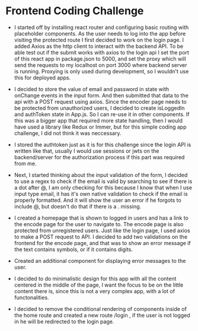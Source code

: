 # Frontend Coding Challenge

- I started off by installing react router and configuring basic routing with placeholder components. As the user needs to log into the app before visiting the protected route I first decided to work on the login page. I added Axios as the http client to interact with the backend API. To be able test out if the submit works with axios to the login api I set the port of this react app in package.json to 5000, and set the proxy which will send the requests to my localhost on port 3000 where backend server is running. Proxying is only used during development, so I wouldn't use this for deployed apps.  

- I decided to store the value of email and password in state with onChange events in the input form. And then submitted that data to the api with a POST request using axios. Since the encoder page needs to be protected from unauthorized users, I decided to create isLoggedIn and authToken state in App.js. So I can re-use it in other components. If this was a bigger app that required more state handling, then I would have used a library like Redux or Immer, but for this simple coding app challenge, I did not think it was neccessary.

- I stored the authtoken just as it is for this challenge since the login API is written like that, usually I would use sessions or jwts on the backend/server for the authorization process if this part was required from me.  

- Next, I started thinking about the input validation of the form, I decided to use a regex to check if the email is valid by searching to see if there is a dot after @, I am only checking for this because I know that when I use input type email, it has it's own native validation to check if the email is properly formatted. And it will show the user an error if he forgots to include @, but doesn't do that if there is a . missing. 

- I created a homepage that is shown to logged in users and has a link to the encode page for the user to navigate to. The encode page is also protected from unregistered users. Just like the login page, I used axios to make a POST request to API. I decided to add two validations on the frontend for the encode page, and that was to show an error message if the text contains symbols, or if it contains digits.

- Created an additional component for displaying error messages to the user. 

- I decided to do minimalistic design for this app with all the content  centered in the middle of the page, I want the focus to be on the little content there is, since this is not a very complex app, with a lot of functonalities.

- I decided to remove the conditional rendering of components inside of the home route and created a new route /login , if the user is not logged in he will be redirected to the login page. 